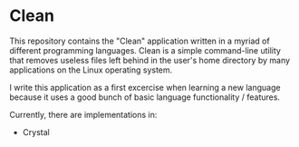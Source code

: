 # Clean
This repository contains the "Clean" application written in a myriad of different programming languages. Clean is a simple command-line utility that removes useless files left behind in the user's home directory by many applications on the Linux operating system.

I write this application as a first excercise when learning a new language because it uses a good bunch of basic language functionality / features.

Currently, there are implementations in:
- Crystal
